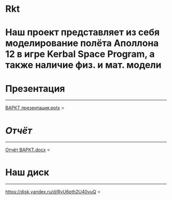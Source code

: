 # Rkt
# Наш проект представляет из себя моделирование полёта Аполлона 12 в игре Kerbal Space Program, а также наличие физ. и мат. модели
# Презентация
____
[ВАРКТ презентация.pptx](https://github.com/Shah29py/Rkt/files/13783331/default.pptx)
:star:

# *Отчёт*
____
[Отчёт ВАРКТ.docx](https://github.com/Shah29py/Rkt/files/13783341/default.docx)
:star:

# Наш диск
____
https://disk.yandex.ru/d/RyU6pth2U40vuQ
:star:

